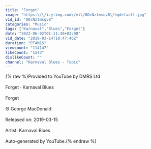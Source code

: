 ```yaml
---
title: "Forget"
image: "https:\/\/i.ytimg.com\/vi\/0OcNztmsqv8\/hqdefault.jpg"
vid_id: "0OcNztmsqv8"
categories: "Music"
tags: ["Karnaval","Blues","Forget"]
date: "2022-06-02T01:11:30+03:00"
vid_date: "2019-03-14T10:47:46Z"
duration: "PT4M1S"
viewcount: "114147"
likeCount: "1543"
dislikeCount: ""
channel: "Karnaval Blues - Topic"
---
```

{% raw %}Provided to YouTube by DMRS Ltd<br /><br />Forget · Karnaval Blues<br /><br />Forget<br /><br />℗ George MacDonald<br /><br />Released on: 2019-03-15<br /><br />Artist: Karnaval Blues<br /><br />Auto-generated by YouTube.{% endraw %}
